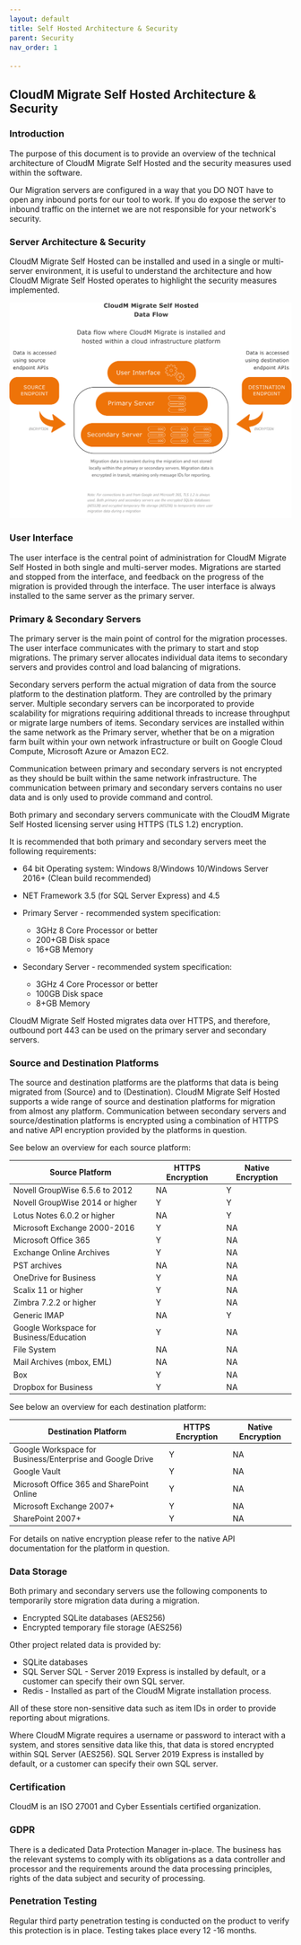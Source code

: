 ```yaml
---
layout: default
title: Self Hosted Architecture & Security
parent: Security
nav_order: 1

---
```


## CloudM Migrate Self Hosted Architecture & Security

### Introduction

The purpose of this document is to provide an overview of the technical architecture of CloudM Migrate Self Hosted and the security measures used within the software.

Our Migration servers are configured in a way that you DO NOT have to open any inbound ports for our tool to work. If you do expose the server to inbound traffic on the internet we are not responsible for your network's security.

### Server Architecture & Security

CloudM Migrate Self Hosted can be installed and used in a single or multi-server environment, it is useful to understand the architecture and how CloudM Migrate Self Hosted operates to highlight the security measures implemented.

![](https://github.com/CloudM-Migrate/documentation/blob/main/Security/dataflowsecurity.png)

### User Interface

The user interface is the central point of administration for CloudM Migrate Self Hosted in both single and multi-server modes. Migrations are started and stopped from the interface, and feedback on the progress of the migration is provided through the interface. The user interface is always installed to the same server as the primary server.

### Primary & Secondary Servers

The primary server is the main point of control for the migration processes. The user interface communicates with the primary to start and stop migrations. The primary server allocates individual data items to secondary servers and provides control and load balancing of migrations.

Secondary servers perform the actual migration of data from the source platform to the destination platform. They are controlled by the primary server. Multiple secondary servers can be incorporated to provide scalability for migrations requiring additional threads to increase throughput or migrate large numbers of items. Secondary services are installed within the same network as the Primary server, whether that be on a migration farm built within your own network infrastructure or built on Google Cloud Compute, Microsoft Azure or Amazon EC2.

Communication between primary and secondary servers is not encrypted as they should be built within the same network infrastructure. The communication between primary and secondary servers contains no user data and is only used to provide command and control.

Both primary and secondary servers communicate with the CloudM Migrate Self Hosted licensing server using HTTPS (TLS 1.2) encryption.

It is recommended that both primary and secondary servers meet the following requirements:

- 64 bit Operating system: Windows 8/Windows 10/Windows Server 2016+ (Clean build recommended)

- NET Framework 3.5 (for SQL Server Express) and 4.5
- Primary Server - recommended system specification:
  - 3GHz 8 Core Processor or better 
  - 200+GB Disk space
  - 16+GB Memory

- Secondary Server - recommended system specification:
  - 3GHz 4 Core Processor or better
  - 100GB Disk space
  - 8+GB Memory

CloudM Migrate Self Hosted migrates data over HTTPS, and therefore, outbound port 443 can be used on the primary server and secondary servers.

### Source and Destination Platforms

The source and destination platforms are the platforms that data is being migrated from (Source) and to (Destination). CloudM Migrate Self Hosted supports a wide range of source and destination platforms for migration from almost any platform. Communication between secondary servers and source/destination platforms is encrypted using a combination of HTTPS and native API encryption provided by the platforms in question.

See below an overview for each source platform:

| Source Platform | HTTPS Encryption | Native Encryption |
| --- | --- | --- |
| Novell GroupWise 6.5.6 to 2012 | NA | Y |
| Novell GroupWise 2014 or higher | Y | Y |
| Lotus Notes 6.0.2 or higher | NA | Y |
| Microsoft Exchange 2000-2016 | Y | NA |
| Microsoft Office 365 | Y | NA |
| Exchange Online Archives | Y | NA |
| PST archives | NA | NA |
| OneDrive for Business | Y | NA |
| Scalix 11 or higher | Y | NA |
| Zimbra 7.2.2 or higher | Y | NA |
| Generic IMAP | NA | Y |
| Google Workspace for Business/Education | Y | NA |
| File System | NA | NA |
| Mail Archives (mbox, EML) | NA | NA |
| Box | Y | NA |
| Dropbox for Business | Y | NA |

See below an overview for each destination platform:

| Destination Platform | HTTPS Encryption | Native Encryption |
| --- | --- | --- |
| Google Workspace for  Business/Enterprise and Google Drive | Y | NA |
| Google Vault | Y | NA |
| Microsoft Office 365 and SharePoint Online | Y | NA |
| Microsoft Exchange 2007+ | Y | NA |
| SharePoint 2007+ | Y | NA |

For details on native encryption please refer to the native API documentation for the platform in question.

### Data Storage

Both primary and secondary servers use the following components to temporarily store migration data during a migration.

- Encrypted SQLite databases (AES256)
- Encrypted temporary file storage (AES256)

Other project related data is provided by:

- SQLite databases
- SQL Server SQL - Server 2019 Express is installed by default, or a customer can specify their own SQL server.
- Redis - Installed as part of the CloudM Migrate installation process.

All of these store non-sensitive data such as item IDs in order to provide reporting about migrations.

Where CloudM Migrate requires a username or password to interact with a system, and stores sensitive data like this, that data is stored encrypted within SQL Server (AES256). SQL Server 2019 Express is installed by default, or a customer can specify their own SQL server.

### Certification

CloudM is an ISO 27001 and Cyber Essentials certified organization.

### GDPR

There is a dedicated Data Protection Manager in-place. The business has the relevant systems to comply with its obligations as a data controller and processor and the requirements around the data processing principles, rights of the data subject and security of processing.

### Penetration Testing

Regular third party penetration testing is conducted on the product to verify this protection is in place. Testing takes place every 12 -16 months.
